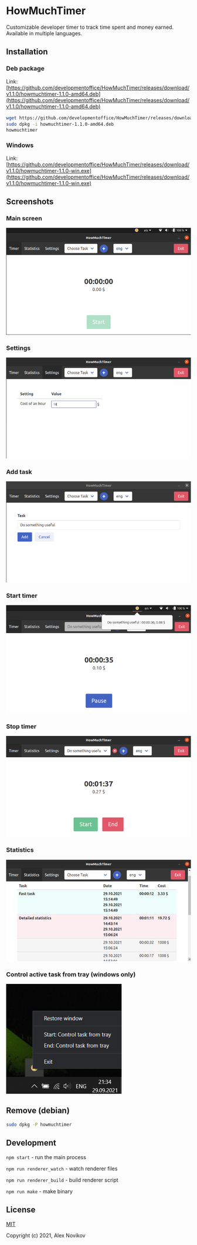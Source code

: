 # HowMuchTimer
Customizable developer timer to track time spent and money earned. Available in multiple languages.

## Installation
### Deb package
Link: [https://github.com/developmentoffice/HowMuchTimer/releases/download/v1.1.0/howmuchtimer-1.1.0-amd64.deb](https://github.com/developmentoffice/HowMuchTimer/releases/download/v1.1.0/howmuchtimer-1.1.0-amd64.deb)

```bash
wget https://github.com/developmentoffice/HowMuchTimer/releases/download/v1.1.0/howmuchtimer-1.1.0-amd64.deb
sudo dpkg -i howmuchtimer-1.1.0-amd64.deb
howmuchtimer
```

### Windows
Link: [https://github.com/developmentoffice/HowMuchTimer/releases/download/v1.1.0/howmuchtimer-1.1.0-win.exe](https://github.com/developmentoffice/HowMuchTimer/releases/download/v1.1.0/howmuchtimer-1.1.0-win.exe)

## Screenshots
### Main screen
![Main screen](preview/main.png)

### Settings
![Settings](preview/settings.png)

### Add task
![Add task](preview/add_task.png)

### Start timer
![Add task](preview/start_timer.png)

### Stop timer
![Add task](preview/stop_timer.png)

### Statistics
![Statistics](preview/statistics.png)

### Control active task from tray (windows only)
![tray](preview/win_tray.png)


## Remove (debian)
```bash
sudo dpkg -P howmuchtimer
```

## Development
`npm start` - run the main process

`npm run renderer_watch` - watch renderer files

`npm run renderer_build` - build renderer script

`npm run make` - make binary

## License
[MIT](https://opensource.org/licenses/MIT)

Copyright (c) 2021, Alex Novikov
